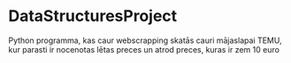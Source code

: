 # DataStructuresProject

Python programma, kas caur webscrapping skatās cauri mājaslapai TEMU, kur parasti ir nocenotas lētas preces un atrod preces, kuras ir zem 10 euro
